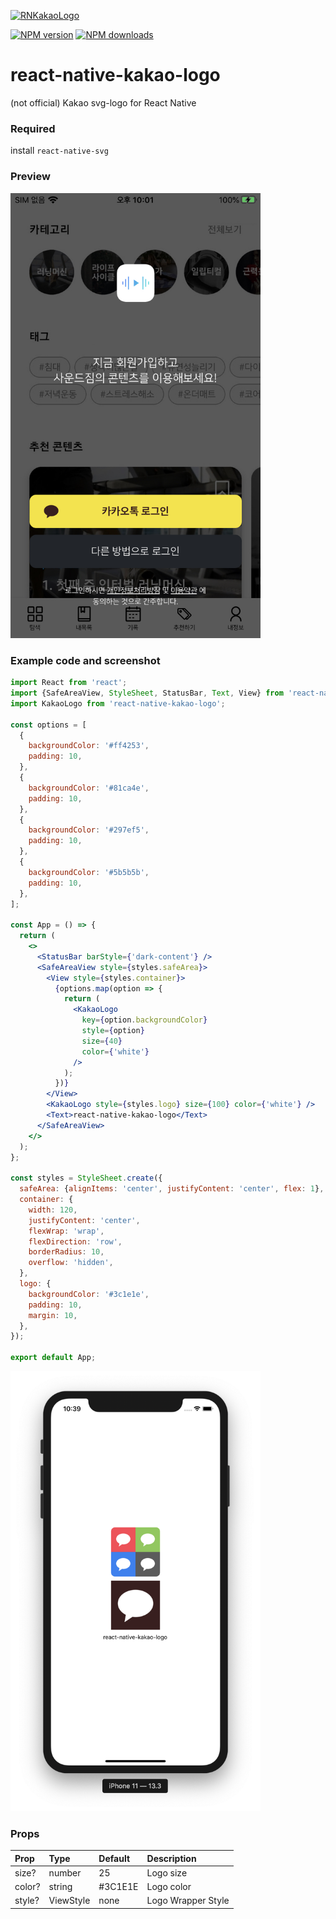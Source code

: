 <span class="module"><a href="https://github.com/bang9/react-native-kakao-logo" title="View this project"><img src="https://img.shields.io/badge/React Native-react--native--kakao--logo-black?style=flat-square&logo=react" alt="RNKakaoLogo" /></a></span>

<span class="npmversion"><a href="https://npmjs.org/package/react-native-kakao-logo" title="View this project on NPM"><img src="https://img.shields.io/npm/v/react-native-kakao-logo.svg" alt="NPM version" /></a></span>
<span class="npmdownloads"><a href="https://npmjs.org/package/react-native-kakao-logo" title="View this project on NPM"><img src="https://img.shields.io/npm/dm/react-native-kakao-logo.svg" alt="NPM downloads" /></a></span>

# react-native-kakao-logo

(not official) Kakao svg-logo for React Native

### Required

install `react-native-svg`

### Preview

<img alt="preview" src="screenshots/login.jpeg" width="400" height="auto" />

### Example code and screenshot

```jsx
import React from 'react';
import {SafeAreaView, StyleSheet, StatusBar, Text, View} from 'react-native';
import KakaoLogo from 'react-native-kakao-logo';

const options = [
  {
    backgroundColor: '#ff4253',
    padding: 10,
  },
  {
    backgroundColor: '#81ca4e',
    padding: 10,
  },
  {
    backgroundColor: '#297ef5',
    padding: 10,
  },
  {
    backgroundColor: '#5b5b5b',
    padding: 10,
  },
];

const App = () => {
  return (
    <>
      <StatusBar barStyle={'dark-content'} />
      <SafeAreaView style={styles.safeArea}>
        <View style={styles.container}>
          {options.map(option => {
            return (
              <KakaoLogo
                key={option.backgroundColor}
                style={option}
                size={40}
                color={'white'}
              />
            );
          })}
        </View>
        <KakaoLogo style={styles.logo} size={100} color={'white'} />
        <Text>react-native-kakao-logo</Text>
      </SafeAreaView>
    </>
  );
};

const styles = StyleSheet.create({
  safeArea: {alignItems: 'center', justifyContent: 'center', flex: 1},
  container: {
    width: 120,
    justifyContent: 'center',
    flexWrap: 'wrap',
    flexDirection: 'row',
    borderRadius: 10,
    overflow: 'hidden',
  },
  logo: {
    backgroundColor: '#3c1e1e',
    padding: 10,
    margin: 10,
  },
});

export default App;
```
<img alt="example" src="screenshots/example.png" width="400" height="auto" />

### Props

| Prop   | Type      | Default | Description        |
| :----- | :-------- | :------ | :----------------- |
| size?  | number    | 25      | Logo size          |
| color? | string    | #3C1E1E | Logo color         |
| style? | ViewStyle | none    | Logo Wrapper Style |
